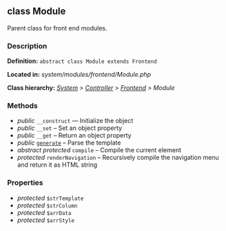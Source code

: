 
class Module
------------

Parent class for front end modules.


### Description ###

**Definition:** `abstract class Module extends Frontend`

**Located in:** *system/modules/frontend/Module.php*

**Class hierarchy:** *[System](System.php) > [Controller](Controller.php) > [Frontend](Frontend.php) > Module*


### Methods ###

- *public* `__construct` — Initialize the object
- *public* `__set` – Set an object property
- *public* `__get` – Return an object property
- *public* [`generate`](Module/generate.md) – Parse the template
- *abstract protected* `compile` – Compile the current element
- *protected* `renderNavigation` – Recursively compile the navigation menu and return it as HTML string


### Properties ###

- *protected* `$strTemplate`
- *protected* `$strColumn`
- *protected* `$arrData`
- *protected* `$arrStyle`
